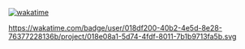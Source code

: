 <a href="https://wakatime.com/badge/user/018df200-40b2-4e5d-8e28-76377228136b/project/018e08a1-5d74-4fdf-8011-7b1b9713fa5b"><img src="https://wakatime.com/badge/user/018df200-40b2-4e5d-8e28-76377228136b/project/018e08a1-5d74-4fdf-8011-7b1b9713fa5b.svg" alt="wakatime"></a>

https://wakatime.com/badge/user/018df200-40b2-4e5d-8e28-76377228136b/project/018e08a1-5d74-4fdf-8011-7b1b9713fa5b.svg
